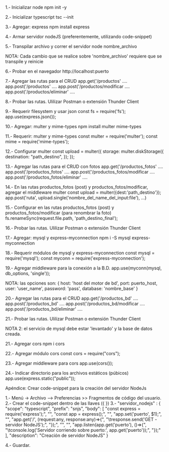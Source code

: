 1.- Inicializar node
    npm init -y

2.- Inicializar typescript
    tsc --init

3.- Agregar: express 
    npm install express

4.- Armar servidor nodeJS (preferentemente, utilizando code-snippet)

5.- Transpilar archivo y correr el servidor
    node nombre_archivo

NOTA: Cada cambio que se realice sobre 'nombre_archivo' requiere que se transpile y reinicie

6.- Probar en el navegador
    http://localhost:puerto

7.- Agregar las rutas para el CRUD
    app.get('/productos' ....
    app.post('/productos' ....
    app.post('/productos/modificar ....
    app.post('/productos/eliminar' ....

8.- Probar las rutas. Ulilizar Postman o extensión Thunder Client

9.- Requerir filesystem y usar json
    const fs = require('fs');
    app.use(express.json());

10.- Agregar: multer y mime-types
	npm install multer mime-types

11.- Requerir: multer y mime-types
    const multer = require('multer');
    const mime = require('mime-types');

12.- Configurar multer 
    const upload = multer({
        storage: multer.diskStorage({
                    destination: "path_destino",
                });
    });

13.- Agregar las rutas para el CRUD con fotos
    app.get('/productos_fotos' ....
    app.post('/productos_fotos' ....
    app.post('/productos_fotos/modificar ....
    app.post('/productos_fotos/eliminar' ....

14.- En las rutas productos_fotos (post) y productos_fotos/modificar, 
    agregar el middleware multer
	const upload = multer({dest:'path_destino'});
	app.post('ruta', upload.single('nombre_del_name_del_input:file'), ...)
	
15.- Configurar en las rutas productos_fotos (post) y productos_fotos/modificar (para renombrar la foto)
    fs.renameSync(request.file.path, 'path_destino_final');

16.- Probar las rutas. Ulilizar Postman o extensión Thunder Client

17.- Agregar: mysql y express-myconnection
	npm i -S mysql express-myconnection

18.- Requerir módulos de mysql y express-myconnection
	const mysql = require('mysql');
	const myconn = require('express-myconnection');

19.- Agregar middleware para la conexión a la B.D.
	app.use(myconn(mysql, db_options, 'single'));

NOTA: las opciones son: {
    host: 'host del motor de bd',
    port: puerto_host,
    user: 'user_name',
    password: 'pass',
    database: 'nombre_base'
}

20.- Agregar las rutas para el CRUD
    app.get('/productos_bd' ....
    app.post('/productos_bd' ....
    app.post('/productos_bd/modificar ....
    app.post('/productos_bd/eliminar' ....

21.- Probar las rutas. Ulilizar Postman o extensión Thunder Client

NOTA 2: el servicio de mysql debe estar 'levantado' y la base de datos creada.

21.- Agregar cors
	npm i cors

22.- Agregar módulo cors
	const cors = require("cors");
	
23.- Agregar middleware para cors
    app.use(cors());

24.- Indicar directorio para los archivos estáticos (púbicos)
	app.use(express.static("public"));


Apéndice:
Crear code-snippet para la creación del servidor NodeJs

1.- Menú -> Archivo --> Preferencias >> Fragmentos de código del usuario.
2.- Crear el code-snippet dentro de las llaves ({ })
3.- 
	"servidor_nodejs" : {
		"scope": "typescript",
		"prefix": "snjs",
		"body": [
			"const express = require('express');",
			"",
			"const app = express();",
			"",
			"app.set('puerto', $1);",
			"",
			"app.get('/', (request:any, response:any)=>{",
			"\tresponse.send('GET - servidor NodeJS');",
			"});",
			"",
			"",
			"app.listen(app.get('puerto'), ()=>{",
			"\tconsole.log('Servidor corriendo sobre puerto:', app.get('puerto'));",
			"});"
		],
		"description": "Creación de servidor NodeJS"
	}

4.- Guardar.
